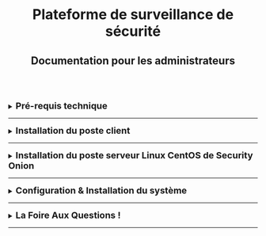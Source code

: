 <div align="center"><h1>Plateforme de surveillance de sécurité</h1></div>
<div align="center"><h2>Documentation pour les administrateurs</h2></div>
<br> 
<br>
<br>

<details>
<summary><strong><font size="+1">Pré-requis technique</font></strong></summary>

### Généralités
Disposer de :
  * Une machine serveur sous un OS Linux serveur CentOS où se trouvera Security Onion.
  * Machine clientes sous n'importe quel OS, que ce soit sous Ubuntu soit sous Windows.

### Security Onion
Cliquez [ici](https://docs.securityonion.net/en/2.4/hardware.html), pour voir les spécificités requises pour une machine Security Onion. <br>
Cette documentation indiquera :
  * Configuration matérielle requise
  * Architecture du processeur
  * Spécificité minimum pour la RAM, la DATA, le nombre de cœur de CPU, ...
  * Et bien d'autres informations supplémentaires.

</details>
<HR> 

<details>
<summary><strong><font size="+1">Installation du poste client</font></strong></summary>
<br>

Ci-dessous, vous verrez les différentes configuration sous Ubuntu puis sous Windows.
<br>
<img src="https://raw.githubusercontent.com/WildCodeSchool/TSSR-BDX-0924-P1-G3/refs/heads/main/Images/1175077.webp" width="10%"/>

  * Nom : **CLILIN01**
  * Compte utilisateur : **wilder**
  * Mot de passe : **Azerty1***
  * Adresse IP fixe : **172.16.10.20/24**
<br>
<img src="https://github.com/WildCodeSchool/TSSR-BDX-0924-P1-G3/blob/main/Images/Windows_10_Logo.svg.png" width="20%"/>

  * Nom : **CLIWIN01**
  * Compte utilisateur : **wilder**
  * Mot de passe : **Azerty1***
  * Adresse IP fixe : **172.16.10.21/24**


</details>
<HR>

<details>
<summary><strong><font size="+1">Installation du poste serveur Linux CentOS de Security Onion</font></strong></summary>

### Security Onion
[Security Onion](https://securityonionsolutions.com/) est un outils pour détecter, surveiller et réagir immédiatement aux incidents de sécurité sur votre réseau.

Voici le [lien installation](https://docs.securityonion.net/en/2.4/installation.html) & ci-dessous, vous trouverez les différentes étapes d'installations du logiciel qui a son propre OS : Linux Serveur CentOS.
<div align="center"><img src="https://raw.githubusercontent.com/WildCodeSchool/TSSR-BDX-0924-P1-G3/refs/heads/main/Images/01_grub.webp" width="50%"/></div>
<br>

1. Téléchargez et vérifiez l'image ISO avec son image [ISO](https://docs.securityonion.net/en/2.4/download.html#download)
2. Démarrez l'ISO sur une machine qui répond aux spécifications matérielles minimales.
3. Une fois la machine lancé, suivre les étapes d'installation du logiciel qui est directif.
4. Vous pourriez avoir à retirer l'image ISO ou à ajuster les paramètres de démarrage de votre machine pour pouvoir démarrer avec le nouvel OS que vous avez installé.
5. Après cela, il suffit de se connecter avec le nom d'utilisateur et le mot de passe prédéfinis dans le cadre du processus d'installation.
6. L'installation de Security Onion démarre automatiquement.  
   Dans le cas où vous seriez amené à quitter l'installation, il vous suffit juste de vous déconnecter de votre compte, de vous reconnecter et l'installation démarrera d'elle-même.
   Si cela ne fonctionne pas, vous pouvez l'exécuter manuellement comme suit dans un terminal de commande :
   > sudo SecurityOnion/setup/so-setup iso

</details>

<HR>

<details>
<summary><strong><font size="+1">Configuration & Installation du système</font></strong></summary>

### Configuration
Security Onion est conçu pour de nombreux cas d'utilisation différentes.<br>
<div align="center"><img src="https://github.com/WildCodeSchool/TSSR-BDX-0924-P1-G3/blob/main/Images/grafik-18.png" width="50%"/></div>
<br>

Voici le [lien de configuration](https://docs.securityonion.net/en/2.4/configuration.html#configuration) et ci-dessous vous trouverez quelques exemples de configuration :
  * Import
    > L'une des façons les plus simples de démarrer avec Security Onion consiste à l'utiliser pour analyser de manière médico- légale les fichiers *pcap* et les fichiers journaux.
    > Sélectionnnez simplement l'**IMPORT** option, suivez les instructions, puis importez les fichiers pcap ou les journaux d'évènements à l'aide de la page **Grid**. <br>
<div align="center"><h3>PCAP</h3></div>
<div align="center"><img src="https://github.com/WildCodeSchool/TSSR-BDX-0924-P1-G3/blob/main/Images/62_pcap.png" width="75%"/></div>
<div align="center"><h3>GRID</h3></div>
<div align="center"><img src="https://github.com/WildCodeSchool/TSSR-BDX-0924-P1-G3/blob/main/Images/75_grid.png" width="75%"/></div>
    
  * Evaluation
    > Le mode *Evaluation* est idéal pour les salles de classe ou les petits laboratoires. Le mode d'éaluation n'est **pas** conçu pour une utilisation en production. Choisissez l'option **EVAL**, suivez les instructions puis passez au chapitre **Installation**.
    
  * Production Server - Standalone
    > Le mode *Standalone* est similaire au mode *Evaluation* dans la mesure où il nécessite qu'une seule boîte, mais le mode *Standalone* est plus adapté à une utilisation en production. Choisissez l'option **STANDALONE**, suivez les instructions puis passez au chapitre **Installation**.
<br>

### Installation
Suivant la configuration choisi, il faut maintenant poursuivre sur l'installation.
1. Ajuster les règles de pare-feu
2. Vérifier que tous les services sont fonctionnels grâce à la page **Grid**  
3. Il est possible de configurer une connection SSH si l'utilisateur ne souhaite pas utiliser la console de Security Onion.
4. Allez dans *Administration* puis dans *Configuration* pour voir certaines options que vous souhaiteriez peut-être configurer.
<div align="center"><img src="https://github.com/WildCodeSchool/TSSR-BDX-0924-P1-G3/blob/main/Images/87_config.png" width="75%"/></div>

5. Toujours sur la page *Administration*, vous pouvez configurer votre serveur NTP si vous en avez un.
6. Les analystes peuvent se connecter au système avec leur console dédié de **Security Onion Desktop**.
7. Tout système IDS/NSM doit être réglé en fonction du réseau qu'il surveille. Cela permettra une meilleur *Détections d'intrusion*.
<br>

Voilà votre système configuré et installé. Vous pouvez dès maintenant allez sur les pages **Dashboards** & **Alerts** pour visualiser la sécurité de votre réseau!
<div align="center"><h3>Dashboard</h3></div>
<div align="center"><img src="https://github.com/WildCodeSchool/TSSR-BDX-0924-P1-G3/blob/main/Images/53_dashboards.png" width="75%"/></div>
<div align="center"><h3>Alerts</h3></div>
<div align="center"><img src="https://github.com/WildCodeSchool/TSSR-BDX-0924-P1-G3/blob/main/Images/50_alerts.png" width="75%"/></div>

<br>
</details>
<HR>

<details>
<summary><strong><font size="+1">La Foire Aux Questions !</font></strong></summary>
<br>

***Questions : Qu'est-ce qu'un PCAP ?***<br>
*Réponse*<br>
Un PCAP (*paquet de capture*) est une interface de programmation permettant de capturer les paquets transitant sur le réseau. Les versions récentes permettent également de transmettre des paquets sur la couche de liaison.<br>
<br>
***Questions : Qu'est-ce qu'un fichier de journaux ?***<br>
*Réponse*<br>
Les fichiers de journaux sont des fichiers générés par des logiciels et contenant des informations sur les opérations, les activités et les modèles d'utilisation d'une application, d'un serveur ou d'un système informatique.<br>
<br>
***Questions : Qu'est-ce qu'un serveur NTP?***<br>
*Réponse*<br>
NTP signifie : **N**etwork **T**ime **P**rotocol, parfois appelé protocolede synchronisation de réseau. C'est un protocole qui permet de synchroniser, via un réseau infomatique, l'horloge locale d'ordinateurs sur une référence d'heure.<br>
<br>
***Questions : Qu'est-ce qu'un système IDS/NSM?***<br>
*Réponse*<br>
IDS signifie : **I**ntrusion **D**etection **S**ystem, également appelé système de détection intrusion, il est chargé d'identifier les attaques et les techniques et est souvent déployé hors bande en mode écoute seule afin qu'il puisse analyser tout le trafic et générer des évènements d'intrusion à partir du trafic supect ou malveillant. <br>
NSM signifie : **N**etwork **S**ecurity **M**onitoring, également appelé gestion des système sen réseau est la gestion combinée des fonctions informatiques et des réseaux au sein d'une organisation.

Pour plus de réponses à vos questions, voici le [FAQ](https://docs.securityonion.net/en/2.4/faq.html#) officiel de Security Onion.<br>

</details>
<HR>

